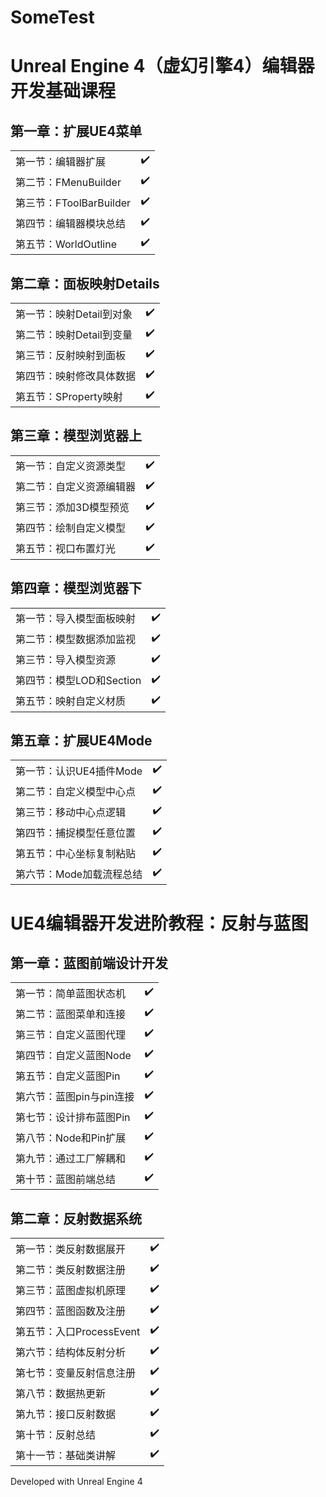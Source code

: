 # SomeTest

# Unreal Engine 4（虚幻引擎4）编辑器开发基础课程
## 第一章：扩展UE4菜单
|||
| --------   | -----  |
|第一节：编辑器扩展|:heavy_check_mark:|
|第二节：FMenuBuilder|:heavy_check_mark:|
|第三节：FToolBarBuilder|:heavy_check_mark:|
|第四节：编辑器模块总结|:heavy_check_mark:|
|第五节：WorldOutline|:heavy_check_mark:|

## 第二章：面板映射Details
|||
| --------   | -----  |
|第一节：映射Detail到对象|:heavy_check_mark:|
|第二节：映射Detail到变量|:heavy_check_mark:|
|第三节：反射映射到面板|:heavy_check_mark:|
|第四节：映射修改具体数据|:heavy_check_mark:|
|第五节：SProperty映射|:heavy_check_mark:|

## 第三章：模型浏览器上
|||
| --------   | -----  |
|第一节：自定义资源类型|:heavy_check_mark:|
|第二节：自定义资源编辑器|:heavy_check_mark:|
|第三节：添加3D模型预览|:heavy_check_mark:|
|第四节：绘制自定义模型|:heavy_check_mark:|
|第五节：视口布置灯光|:heavy_check_mark:|

## 第四章：模型浏览器下
|||
| --------   | -----  |
|第一节：导入模型面板映射|:heavy_check_mark:|
|第二节：模型数据添加监视|:heavy_check_mark:|
|第三节：导入模型资源|:heavy_check_mark:|
|第四节：模型LOD和Section|:heavy_check_mark:|
|第五节：映射自定义材质|:heavy_check_mark:|

## 第五章：扩展UE4Mode
|||
| --------   | -----  |
|第一节：认识UE4插件Mode|:heavy_check_mark:|
|第二节：自定义模型中心点|:heavy_check_mark:|
|第三节：移动中心点逻辑|:heavy_check_mark:|
|第四节：捕捉模型任意位置|:heavy_check_mark:|
|第五节：中心坐标复制粘贴|:heavy_check_mark:|
|第六节：Mode加载流程总结|:heavy_check_mark:|

# UE4编辑器开发进阶教程：反射与蓝图
## 第一章：蓝图前端设计开发
|||
| --------   | -----  |
|第一节：简单蓝图状态机|:heavy_check_mark:|
|第二节：蓝图菜单和连接|:heavy_check_mark:|
|第三节：自定义蓝图代理|:heavy_check_mark:|
|第四节：自定义蓝图Node|:heavy_check_mark:|
|第五节：自定义蓝图Pin|:heavy_check_mark:|
|第六节：蓝图pin与pin连接|:heavy_check_mark:|
|第七节：设计排布蓝图Pin|:heavy_check_mark:|
|第八节：Node和Pin扩展|:heavy_check_mark:|
|第九节：通过工厂解耦和|:heavy_check_mark:|
|第十节：蓝图前端总结|:heavy_check_mark:|

## 第二章：反射数据系统
|||
| --------   | -----  |
|第一节：类反射数据展开|:heavy_check_mark:|
|第二节：类反射数据注册|:heavy_check_mark:|
|第三节：蓝图虚拟机原理|:heavy_check_mark:|
|第四节：蓝图函数及注册|:heavy_check_mark:|
|第五节：入口ProcessEvent|:heavy_check_mark:|
|第六节：结构体反射分析|:heavy_check_mark:|
|第七节：变量反射信息注册|:heavy_check_mark:|
|第八节：数据热更新|:heavy_check_mark:|
|第九节：接口反射数据|:heavy_check_mark:|
|第十节：反射总结|:heavy_check_mark:|
|第十一节：基础类讲解|:heavy_check_mark:|

Developed with Unreal Engine 4
